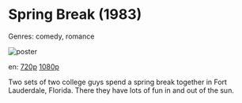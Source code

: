 # Spring Break (1983)

Genres: comedy, romance

![poster](http://image.tmdb.org/t/p/w500/8Mts1Re4CfWPCv41RrwgJ3Xl8cC.jpg)

en:
  [720p](magnet:?xt=urn:btih:CF840AC85165C212E8C390D2FBF38A2C10D31985&tr=udp://glotorrents.pw:6969/announce&tr=udp://tracker.opentrackr.org:1337/announce&tr=udp://torrent.gresille.org:80/announce&tr=udp://tracker.openbittorrent.com:80&tr=udp://tracker.coppersurfer.tk:6969&tr=udp://tracker.leechers-paradise.org:6969&tr=udp://p4p.arenabg.ch:1337&tr=udp://tracker.internetwarriors.net:1337)
  [1080p](magnet:?xt=urn:btih:EE7E4B9A8A3FA6CD7ACBD81F2B5366B4CFEF3058&tr=udp://glotorrents.pw:6969/announce&tr=udp://tracker.opentrackr.org:1337/announce&tr=udp://torrent.gresille.org:80/announce&tr=udp://tracker.openbittorrent.com:80&tr=udp://tracker.coppersurfer.tk:6969&tr=udp://tracker.leechers-paradise.org:6969&tr=udp://p4p.arenabg.ch:1337&tr=udp://tracker.internetwarriors.net:1337)
  


Two sets of two college guys spend a spring break together in Fort Lauderdale, Florida. There they have lots of fun in and out of the sun.